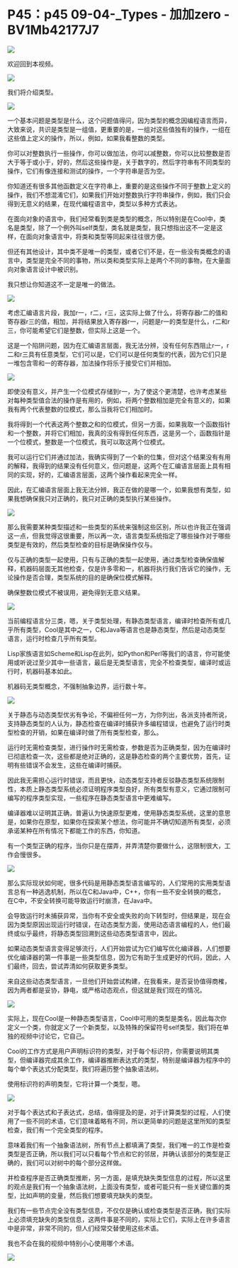 # P45：p45 09-04-_Types - 加加zero - BV1Mb42177J7

![](img/10354e62668d86408542fc49102af284_0.png)

欢迎回到本视频。

![](img/10354e62668d86408542fc49102af284_2.png)

我们将介绍类型。

![](img/10354e62668d86408542fc49102af284_4.png)

一个基本问题是类型是什么，这个问题值得问，因为类型的概念因编程语言而异，大致来说，共识是类型是一组值，更重要的是，一组对这些值独有的操作，一组在这些值上定义的操作，所以，例如，如果我看整数的类型。

你可以对整数执行一些操作，你可以做加法，你可以减整数，你可以比较整数是否大于等于或小于，好的，然后这些操作是，关于数字的，然后字符串有不同类型的操作，它们有像连接和测试的操作，一个字符串是否为空。

你知道还有很多其他函数定义在字符串上，重要的是这些操作不同于整数上定义的操作，我们不想混淆它们，如果我们开始对整数执行字符串操作，例如，我们只会得到无意义的结果，在现代编程语言中，类型以多种方式表达。

在面向对象的语言中，我们经常看到类是类型的概念，所以特别是在Cool中，类名是类型，除了一个例外叫self类型，类名就是类型，我只想指出这不一定是这样，在面向对象语言中，将类和类型等同起来往往很方便。

但还有其他设计，其中类不是唯一的类型，或者它们不是，在一些没有类概念的语言中，类型是完全不同的事物，所以类和类型实际上是两个不同的事物，在大量面向对象语言设计中被识别。

我只想让你知道这不一定是唯一的做法。

![](img/10354e62668d86408542fc49102af284_6.png)

考虑汇编语言片段，我加r一，r二，r三，这实际上做了什么，将寄存器r二的值和寄存器r三的值，相加，并将结果放入寄存器r一，问题是r一的类型是什么，r二和r三，你可能希望它们是整数，但实际上这是一个。

这是一个陷阱问题，因为在汇编语言层面，我无法分辨，没有任何东西阻止r一，r二和r三具有任意类型，它们可以是，它们可以是任何类型的代表，因为它们只是一堆包含零和一的寄存器，加法操作将乐于接受它们并相加。



![](img/10354e62668d86408542fc49102af284_8.png)

即使没有意义，并产生一个位模式存储到r一，为了使这个更清楚，也许考虑某些对每种类型值合法的操作是有用的，例如，将两个整数相加是完全有意义的，如果我有两个代表整数的位模式，那么当我将它们相加时。

我将得到一个代表这两个整数之和的位模式，但另一方面，如果我取一个函数指针和一个整数，并将它们相加，我真的没有得到任何东西，这是另一个，函数指针是一个位模式，整数是一个位模式，我可以取这两个位模式。

我可以运行它们并通过加法，我确实得到了一个新的位集，但对这个结果没有有用的解释，我得到的结果没有任何意义，但问题是，这两个在汇编语言层面上具有相同的实现，好的，汇编语言层面，这两个操作看起来完全一样。

因此，在汇编语言层面上我无法分辨，我正在做的是哪一个，如果我想有类型，如果我想确保我只对正确的，我只对正确的类型执行某些操作。



![](img/10354e62668d86408542fc49102af284_10.png)

那么我需要某种类型描述和一些类型的系统来强制这些区别，所以也许我正在强调这一点，但我觉得这很重要，所以再一次，语言类型系统指定了哪些操作对于哪些类型是有效的，然后类型检查的目标是确保操作仅与。

仅与正确的类型一起使用，只有与正确的类型一起使用，通过类型检查确保值解释，机器码层面无其他检查，仅是许多零和一，机器将执行我们告诉它的操作，无论操作是否合理，类型系统的目的是确保位模式解释。

确保整数位模式不被误用，避免得到无意义结果。

![](img/10354e62668d86408542fc49102af284_12.png)

当前编程语言分三类，嗯，关于类型处理，有静态类型语言，编译时检查所有或几乎所有类型，Cool是其中之一，C和Java等语言也是静态类型，然后是动态类型语言，运行时检查几乎所有类型。

Lisp家族语言如Scheme和Lisp在此列，如Python和Perl等我们的语言，你可能使用或听说过至少其中一些语言，最后是无类型语言，完全不检查类型，编译时或运行时，机器码基本如此。

机器码无类型概念，不强制抽象边界，运行数十年。

![](img/10354e62668d86408542fc49102af284_14.png)

关于静态与动态类型优劣有争论，不偏袒任何一方，为你列出，各派支持者所说，支持静态类型的人认为，静态检查在编译时捕获许多编程错误，也避免了运行时类型检查的开销，如果在编译时做了所有类型检查，那么。

运行时无需检查类型，进行操作时无需检查，参数是否为正确类型，因为在编译时已彻底检查一次，这些都是绝对正确的，这是静态检查的两个主要优势，首先，证明有些错误不会发生，这些在编译时捕获。

因此我无需担心运行时错误，而且更快，动态类型支持者反驳静态类型系统限制性，本质上静态类型系统必须证明程序类型良好，所有类型有意义，它通过限制可编写的程序类型实现，一些程序在静态类型语言中更难编写。

编译器难以证明其正确，普遍认为快速原型更难，使用静态类型系统，这里的意思是，如果你在原型，如果你在探索某个想法，你可能并不确切知道所有类型，必须承诺某种在所有情况下都能工作的东西，你知道。

有一个类型正确的程序，当你只是在摆弄，并弄清楚你要做什么，这限制很大，工作会慢很多。

![](img/10354e62668d86408542fc49102af284_16.png)

那么实际现状如何呢，很多代码是用静态类型语言编写的，人们常用的实用类型语言总有一种逃逸机制，所以在C和Java中，C++，你有一些不安全转换的概念，在C中，不安全转换可能导致运行时崩溃，在Java中。

会导致运行时未捕获异常，当你有不安全或失败的向下转型时，但结果是，现在会因为类型原因出现运行时错误，在动态类型方面，使用动态语言编程的人，他们最终或似乎最终，将静态类型回溯到这些动态类型语言中，因此。

如果动态类型语言变得足够流行，人们开始尝试为它们编写优化编译器，人们想要优化编译器的第一件事是一些类型信息，因为它有助于生成更好的代码，因此，人们最终，回去，尝试弄清如何获取更多类型。

来自这些动态类型语言，一旦他们开始尝试构建，在我看来，是否妥协值得商榷，因为两者都是妥协，静电，或严格动态观点，但这就是我们现在的情况。



![](img/10354e62668d86408542fc49102af284_18.png)

实际上，现在Cool是一种静态类型语言，Cool中可用的类型是类名，因此每次你定义一个类，你就定义了一个新类型，以及特殊的保留符号self类型，我们将在单独的视频中讨论它，它自己。

Cool的工作方式是用户声明标识符的类型，对于每个标识符，你需要说明其类型，但编译器完成其余工作，编译器推断表达式的类型，特别是编译器为程序中的每个单个表达式分配类型，我们将遍历整个抽象语法树。

使用标识符的声明类型，它将计算一个类型，嗯。

![](img/10354e62668d86408542fc49102af284_20.png)

对于每个表达式和子表达式，总结，值得提及的是，对于计算类型的过程，人们使用了一些不同的术语，它们意味着略有不同，所以更简单的问题是这里所知的类型检查，我们有一个完全类型的程序。

意味着我们有一个抽象语法树，所有节点上都填满了类型，我们唯一的工作是检查类型是否正确，所以我们可以只看每个节点和它的邻居，并确认该部分的类型是正确的，我们可以对树中的每个部分这样做。

并检查程序是否正确类型推断，另一方面，是填充缺失类型信息的过程，所以这里的观点是我们有一个抽象语法树，上面没有类型，或者可能只有一些关键位置的类型，比如声明的变量，然后我们想要填充缺失的类型。

我们有一些节点完全没有类型信息，不仅仅是确认或检查类型是否正确，我们实际上必须填充缺失的类型信息，这两件事是不同的，实际上它们，实际上在许多语言中是非常，非常不同的，但人们经常交替使用这些术语。

我也不会在我的视频中特别小心使用哪个术语。

![](img/10354e62668d86408542fc49102af284_22.png)